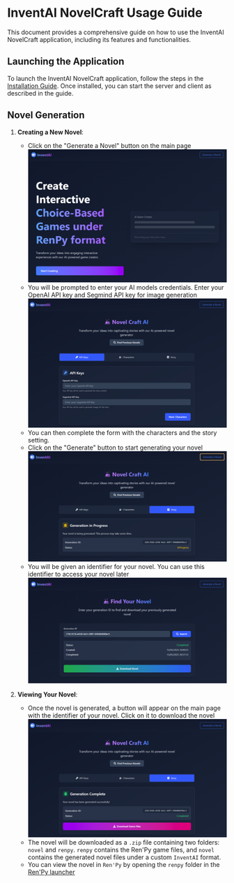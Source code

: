 # InventAI NovelCraft Usage Guide

This document provides a comprehensive guide on how to use the InventAI NovelCraft application, including its features and functionalities.

## Launching the Application
To launch the InventAI NovelCraft application, follow the steps in the [Installation Guide](INSTALL.md). Once installed, you can start the server and client as described in the guide.

## Novel Generation
1. **Creating a New Novel**: 
   - Click on the "Generate a Novel" button on the main page ![main page](main-page.png)
   - You will be prompted to enter your AI models credentials. Enter your OpenAI API key and Segmind API key for image generation ![](credentials.png)
   - You can then complete the form with the characters and the story setting.
   - Click on the "Generate" button to start generating your novel ![](generate.png)
   - You will be given an identifier for your novel. You can use this identifier to access your novel later ![](novel-finder.png)

2. **Viewing Your Novel**:
   - Once the novel is generated, a button will appear on the main page with the identifier of your novel. Click on it to download the novel ![](novel-download.png)
   - The novel will be downloaded as a `.zip` file containing two folders: `novel` and `renpy`. `renpy` contains the Ren'Py game files, and `novel` contains the generated novel files under a custom `InventAI` format.
   - You can view the novel in `Ren'Py` by opening the `renpy` folder in the [Ren'Py launcher](https://www.renpy.org/)
